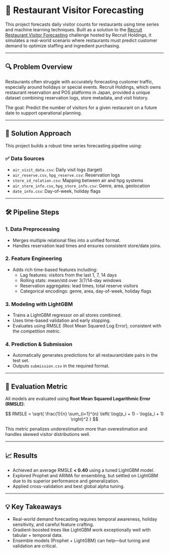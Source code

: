 # 🍱 Restaurant Visitor Forecasting

This project forecasts daily visitor counts for restaurants using time series and machine learning techniques. Built as a solution to the [Recruit Restaurant Visitor Forecasting](https://www.kaggle.com/c/recruit-restaurant-visitor-forecasting) challenge hosted by Recruit Holdings, it simulates a real-world scenario where restaurants must predict customer demand to optimize staffing and ingredient purchasing.

---

## 🔍 Problem Overview

Restaurants often struggle with accurately forecasting customer traffic, especially around holidays or special events. Recruit Holdings, which owns restaurant reservation and POS platforms in Japan, provided a unique dataset combining reservation logs, store metadata, and visit history.

The goal: Predict the number of visitors for a given restaurant on a future date to support operational planning.

---

## 🧠 Solution Approach

This project builds a robust time series forecasting pipeline using:

### ✅ Data Sources
- `air_visit_data.csv`: Daily visit logs (target)
- `air_reserve.csv`, `hpg_reserve.csv`: Reservation logs
- `store_id_relation.csv`: Mapping between air and hpg systems
- `air_store_info.csv`, `hpg_store_info.csv`: Genre, area, geolocation
- `date_info.csv`: Day-of-week, holiday flags

---

## 🛠️ Pipeline Steps

### 1. **Data Preprocessing**
- Merges multiple relational files into a unified format.
- Handles reservation lead times and ensures consistent store/date joins.

### 2. **Feature Engineering**
- Adds rich time-based features including:
  - Lag features: visitors from the last 1, 7, 14 days
  - Rolling stats: mean/std over 3/7/14-day windows
  - Reservation aggregates: lead times, total reserve visitors
  - Categorical encodings: genre, area, day-of-week, holiday flags

### 3. **Modeling with LightGBM**
- Trains a LightGBM regressor on all stores combined.
- Uses time-based validation and early stopping.
- Evaluates using RMSLE (Root Mean Squared Log Error), consistent with the competition metric.

### 4. **Prediction & Submission**
- Automatically generates predictions for all restaurant/date pairs in the test set.
- Outputs `submission.csv` in the required format.

---

## 🔢 Evaluation Metric

All models are evaluated using **Root Mean Squared Logarithmic Error (RMSLE)**:

$$
RMSLE = \sqrt{ \frac{1}{n} \sum_{i=1}^{n} \left( \log(p_i + 1) - \log(a_i + 1) \right)^2 }
$$

This metric penalizes underestimation more than overestimation and handles skewed visitor distributions well.

---

## 📈 Results

- Achieved an average RMSLE **< 0.40** using a tuned LightGBM model.
- Explored Prophet and ARIMA for ensembling, but settled on LightGBM due to its superior performance and generalization.
- Applied cross-validation and best global alpha tuning.

---

## 💡 Key Takeaways

- Real-world demand forecasting requires temporal awareness, holiday sensitivity, and careful feature crafting.
- Gradient-boosted trees like LightGBM work exceptionally well with tabular + temporal data.
- Ensemble models (Prophet + LightGBM) can help—but tuning and validation are critical.

